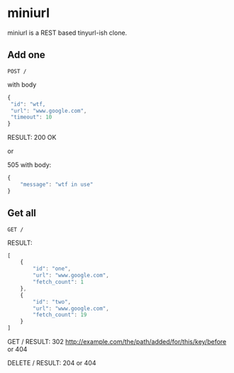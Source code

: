 # miniurl

miniurl is a REST based tinyurl-ish clone.

## Add one
```
POST /
```
with body
```javascript
{
 "id": "wtf,
 "url": "www.google.com",
 "timeout": 10
}
```

RESULT:
200 OK

or

505
with body:
```javascript
{
	"message": "wtf in use"
}
```

## Get all
```
GET /
```
RESULT:
```javascript
[
	{
		"id": "one",
		"url": "www.google.com",
		"fetch_count": 1
	},
	{
		"id": "two",
		"url": "www.google.com",
		"fetch_count": 19
	}
]
```

GET /<id>
RESULT:
302  http://example.com/the/path/added/for/this/key/before
or
404

DELETE /<id>
RESULT:
204
or
404


